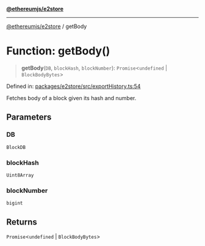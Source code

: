 [**@ethereumjs/e2store**](../README.md)

***

[@ethereumjs/e2store](../README.md) / getBody

# Function: getBody()

> **getBody**(`DB`, `blockHash`, `blockNumber`): `Promise`\<`undefined` \| `BlockBodyBytes`\>

Defined in: [packages/e2store/src/exportHistory.ts:54](https://github.com/ethereumjs/ethereumjs-monorepo/blob/master/packages/e2store/src/exportHistory.ts#L54)

Fetches body of a block given its hash and number.

## Parameters

### DB

`BlockDB`

### blockHash

`Uint8Array`

### blockNumber

`bigint`

## Returns

`Promise`\<`undefined` \| `BlockBodyBytes`\>
